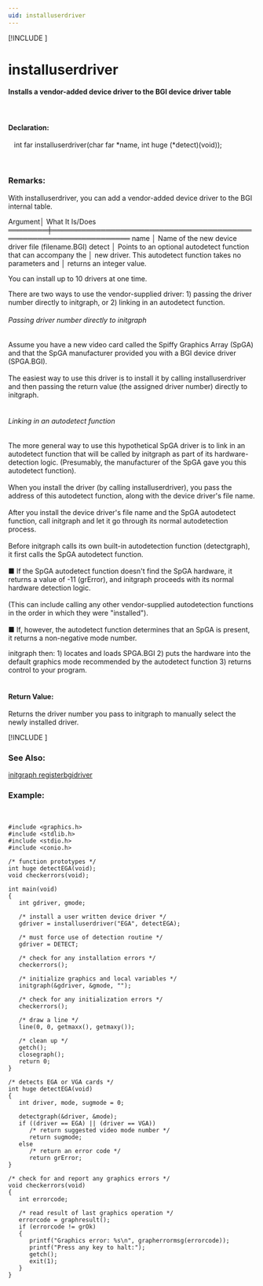 ```yaml
---
uid: installuserdriver
---
```

[!INCLUDE [](graphics_header.md)]
# installuserdriver

#### Installs a vendor-added device driver to the BGI device driver table

<br>

#### Declaration:
&nbsp;&nbsp;&nbsp;int far installuserdriver(char far \*name, int huge (\*detect)(void));

<br>

### Remarks:
With installuserdriver, you can add a vendor-added device driver to the BGI internal table.<br>

<div class="data">
 Argument│ What It Is/Does
 ════════╪══════════════════════════════════════════════════════════════════
  name   │ Name of the new device driver file (filename.BGI)
  detect │ Points to an optional autodetect function that can accompany the
         │ new driver. This autodetect function takes no parameters and
         │ returns an integer value.
<br></div>

You can install up to 10 drivers at one time.<br>

<div class="data">
There are two ways to use the vendor-supplied driver:
 1) passing the driver number directly to  
    initgraph, or  
 2) linking in an autodetect function.  
<br></div>

###### Passing driver number directly to initgraph
Assume you have a new video card called the Spiffy Graphics Array (SpGA) and that the SpGA manufacturer provided you with a BGI device driver (SPGA.BGI).<br><br>
The easiest way to use this driver is to install it by calling installuserdriver and then passing the return value (the assigned driver number) directly to initgraph.<br><br>

###### Linking in an autodetect function
The more general way to use this hypothetical SpGA driver is to link in an autodetect function that will be called by initgraph as part of its hardware-detection logic. (Presumably, the manufacturer of the SpGA gave you this autodetect function).<br><br>
When you install the driver (by calling installuserdriver), you pass the address of this autodetect function, along with the device driver's file name.<br><br>
After you install the device driver's file name and the SpGA autodetect function, call initgraph and let it go through its normal autodetection process.<br><br>
Before initgraph calls its own built-in autodetection function (detectgraph), it first calls the SpGA autodetect function.<br><br>
■ If the SpGA autodetect function doesn't find the SpGA hardware, it returns a value of -11 (grError), and initgraph proceeds with its normal hardware detection logic.<br><br>
(This can include calling any other vendor-supplied autodetection functions in the order in which they were "installed").<br><br>
■ If, however, the autodetect function determines that an SpGA is present, it returns a non-negative mode number.<br>

<div class="data">
initgraph then:
  1) locates and loads SPGA.BGI
  2) puts the hardware into the default
     graphics mode recommended by the
     autodetect function
  3) returns control to your program.
<br><br></div>

#### Return Value:
Returns the driver number you pass to initgraph to manually select the newly installed driver.

[!INCLUDE [](portability.md)]

### See Also:
<div class="data"><a href="initgraph.md">  initgraph        </a> <a href="registerbgidriver.md">  registerbgidriver</a>
<br></div>

### Example:

<br>

```
#include <graphics.h>
#include <stdlib.h>
#include <stdio.h>
#include <conio.h>

/* function prototypes */
int huge detectEGA(void);
void checkerrors(void);

int main(void)
{
   int gdriver, gmode;

   /* install a user written device driver */
   gdriver = installuserdriver("EGA", detectEGA);

   /* must force use of detection routine */
   gdriver = DETECT;

   /* check for any installation errors */
   checkerrors();

   /* initialize graphics and local variables */
   initgraph(&gdriver, &gmode, "");

   /* check for any initialization errors */
   checkerrors();

   /* draw a line */
   line(0, 0, getmaxx(), getmaxy());

   /* clean up */
   getch();
   closegraph();
   return 0;
}

/* detects EGA or VGA cards */
int huge detectEGA(void)
{
   int driver, mode, sugmode = 0;

   detectgraph(&driver, &mode);
   if ((driver == EGA) || (driver == VGA))
      /* return suggested video mode number */
      return sugmode;
   else
      /* return an error code */
      return grError;
}

/* check for and report any graphics errors */
void checkerrors(void)
{
   int errorcode;

   /* read result of last graphics operation */
   errorcode = graphresult();
   if (errorcode != grOk)
   {
      printf("Graphics error: %s\n", grapherrormsg(errorcode));
      printf("Press any key to halt:");
      getch();
      exit(1);
   }
}
```

<br>